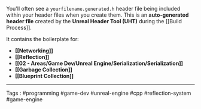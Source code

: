 You'll often see a `yourfilename.generated.h` header file being included within your header files when you create them. This is an **auto-generated header file** created by the **Unreal Header Tool (UHT)** during the [[Build Process]]. 

It contains the boilerplate for: 
- **[[Networking]]**
- **[[Reflection]]**
- **[[02 - Areas/Game Dev/Unreal Engine/Serialization/Serialization]]**
- **[[Garbage Collection]]**
- **[[Blueprint Collection]]**

___

Tags : #programming #game-dev #unreal-engine #cpp #reflection-system #game-engine